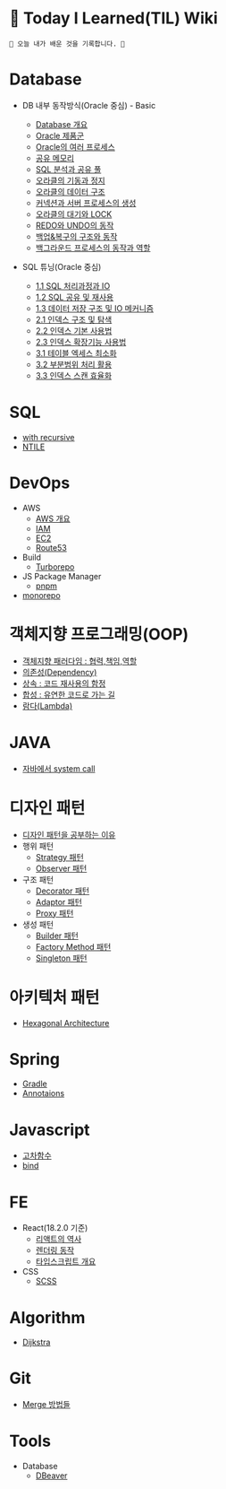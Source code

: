 # 📕 Today I Learned(TIL) Wiki

```
🌵 오늘 내가 배운 것을 기록합니다. 🌵
```


# Database
- DB 내부 동작방식(Oracle 중심) - Basic
    - [Database 개요](https://github.com/jeongye01/TIL/blob/main/Database/%EB%8D%B0%EC%9D%B4%ED%84%B0%EB%B2%A0%EC%9D%B4%EC%8A%A4%20%EA%B0%9C%EC%9A%94.md)
    - [Oracle 제품군](https://github.com/jeongye01/TIL/blob/main/Database/Oracle%20%EC%A0%9C%ED%92%88%EA%B5%B0.md)
    - [Oracle의 여러 프로세스](https://github.com/jeongye01/TIL/blob/main/Database/Oracle%EC%9D%98%20%EC%97%AC%EB%9F%AC%20%ED%94%84%EB%A1%9C%EC%84%B8%EC%8A%A4.md)
    - [공유 메모리](https://github.com/jeongye01/TIL/blob/main/Database/%EA%B3%B5%EC%9C%A0%EB%A9%94%EB%AA%A8%EB%A6%AC.md)
    - [SQL 분석과 공유 풀](https://github.com/jeongye01/TIL/blob/main/Database/SQL%20%EB%B6%84%EC%84%9D%EA%B3%BC%20%EA%B3%B5%EC%9C%A0%20%ED%92%80.md)
    - [오라클의 기동과 정지](https://github.com/jeongye01/TIL/blob/main/Database/%EC%98%A4%EB%9D%BC%ED%81%B4%EC%9D%98%20%EA%B8%B0%EB%8F%99%EA%B3%BC%20%EC%A0%95%EC%A7%80.md)
    - [오라클의 데이터 구조](https://github.com/jeongye01/TIL/blob/main/Database/%EC%98%A4%EB%9D%BC%ED%81%B4%EC%9D%98%20%EB%8D%B0%EC%9D%B4%ED%84%B0%20%EA%B5%AC%EC%A1%B0.md)
    - [커넥션과 서버 프로세스의 생성](https://github.com/jeongye01/TIL/blob/main/Database/%EC%BB%A4%EB%84%A5%EC%85%98%EA%B3%BC%20%EC%84%9C%EB%B2%84%20%ED%94%84%EB%A1%9C%EC%84%B8%EC%8A%A4%EC%9D%98%20%EC%83%9D%EC%84%B1.md)
    - [오라클의 대기와 LOCK](https://github.com/jeongye01/TIL/blob/main/Database/%EC%98%A4%EB%9D%BC%ED%81%B4%EC%9D%98%20%EB%8C%80%EA%B8%B0%EC%99%80%20LOCK.md)
    - [REDO와 UNDO의 동작](https://github.com/jeongye01/TIL/blob/main/Database/REDO%EC%99%80%20UNDO%EC%9D%98%20%EB%8F%99%EC%9E%91.md)
    - [백업&복구의 구조와 동작](https://github.com/jeongye01/TIL/blob/main/Database/%EB%B0%B1%EC%97%85%26%EB%B3%B5%EA%B5%AC%EC%9D%98%20%EA%B5%AC%EC%A1%B0%EC%99%80%20%EB%8F%99%EC%9E%91)
    - [백그라운드 프로세스의 동작과 역할](https://github.com/jeongye01/TIL/blob/main/Database/%EB%B0%B1%EA%B7%B8%EB%9D%BC%EC%9A%B4%EB%93%9C%20%ED%94%84%EB%A1%9C%EC%84%B8%EC%8A%A4%EC%9D%98%20%EB%8F%99%EC%9E%91%EA%B3%BC%20%EC%97%AD%ED%95%A0.md)

- SQL 튜닝(Oracle 중심)
  - [1.1 SQL 처리과정과 IO](https://github.com/jeongye01/TIL/blob/main/Database/SQL%20%EC%84%B1%EB%8A%A5%ED%8A%9C%EB%8B%9D/1.1%20SQL%20%EC%B2%98%EB%A6%AC%EA%B3%BC%EC%A0%95%EA%B3%BC%20IO.md)
  - [1.2 SQL 공유 및 재사용](https://github.com/jeongye01/TIL/blob/main/Database/SQL%20%EC%84%B1%EB%8A%A5%ED%8A%9C%EB%8B%9D/1.2%20SQL%20%EA%B3%B5%EC%9C%A0%20%EB%B0%8F%20%EC%9E%AC%EC%82%AC%EC%9A%A9.md)
  - [1.3 데이터 저장 구조 및 IO 메커니즘](https://github.com/jeongye01/TIL/blob/main/Database/SQL%20%EC%84%B1%EB%8A%A5%ED%8A%9C%EB%8B%9D/1.3%20%EB%8D%B0%EC%9D%B4%ED%84%B0%20%EC%A0%80%EC%9E%A5%20%EA%B5%AC%EC%A1%B0%20%EB%B0%8F%20IO%20%EB%A9%94%EC%BB%A4%EB%8B%88%EC%A6%98.md)
  - [2.1 인덱스 구조 및 탐색](https://github.com/jeongye01/TIL/blob/main/Database/SQL%20%EC%84%B1%EB%8A%A5%ED%8A%9C%EB%8B%9D/2.1%20%EC%9D%B8%EB%8D%B1%EC%8A%A4%20%EA%B5%AC%EC%A1%B0%20%EB%B0%8F%20%ED%83%90%EC%83%89.md)
  - [2.2 인덱스 기본 사용법](https://github.com/jeongye01/TIL/blob/main/Database/SQL%20%EC%84%B1%EB%8A%A5%ED%8A%9C%EB%8B%9D/2.2%20%EC%9D%B8%EB%8D%B1%EC%8A%A4%20%EA%B8%B0%EB%B3%B8%20%EC%82%AC%EC%9A%A9%EB%B2%95.md)
  - [2.3 인덱스 확장기능 사용법](https://github.com/jeongye01/TIL/blob/main/Database/SQL%20%EC%84%B1%EB%8A%A5%ED%8A%9C%EB%8B%9D/2.3%20%EC%9D%B8%EB%8D%B1%EC%8A%A4%20%ED%99%95%EC%9E%A5%EA%B8%B0%EB%8A%A5%20%EC%82%AC%EC%9A%A9%EB%B2%95.md)
  - [3.1 테이블 엑세스 최소화](https://github.com/jeongye01/TIL/blob/main/Database/SQL%20%EC%84%B1%EB%8A%A5%ED%8A%9C%EB%8B%9D/3.1%20%ED%85%8C%EC%9D%B4%EB%B8%94%20%EC%97%91%EC%84%B8%EC%8A%A4%20%EC%B5%9C%EC%86%8C%ED%99%94.md)
  - [3.2 부분범위 처리 활용](https://github.com/jeongye01/TIL/blob/main/Database/SQL%20%EC%84%B1%EB%8A%A5%ED%8A%9C%EB%8B%9D/3.2%20%EB%B6%80%EB%B6%84%EB%B2%94%EC%9C%84%20%EC%B2%98%EB%A6%AC%20%ED%99%9C%EC%9A%A9.md)
  - [3.3 인덱스 스캔 효율화](https://github.com/jeongye01/TIL/blob/main/Database/SQL%20%EC%84%B1%EB%8A%A5%ED%8A%9C%EB%8B%9D/3.3%20%EC%9D%B8%EB%8D%B1%EC%8A%A4%20%EC%8A%A4%EC%BA%94%20%ED%9A%A8%EC%9C%A8%ED%99%94.md)


# SQL
- [with recursive](https://github.com/jeongye01/TIL/blob/main/SQL/with%20recursive.md)
- [NTILE](https://github.com/jeongye01/TIL/blob/main/SQL/NTILE.md)



# DevOps
- AWS
     - [AWS 개요](https://github.com/jeongye01/TIL/blob/main/Infra/AWS/AWS%20%EA%B0%9C%EC%9A%94.md)
     - [IAM](https://github.com/jeongye01/TIL/blob/main/Infra/AWS/IAM.md)
     - [EC2](https://github.com/jeongye01/TIL/blob/main/Infra/AWS/EC2.md)
     - [Route53](https://github.com/jeongye01/TIL/blob/main/Infra/AWS/Route53.md)
- Build
  - [Turborepo](https://github.com/jeongye01/TIL/blob/main/Infra/Build/Turborepo.md)
- JS Package Manager
  - [pnpm](https://github.com/jeongye01/TIL/blob/main/Infra/JS%20Package%20Manager/pnpm.md)
- [monorepo](https://github.com/jeongye01/TIL/blob/main/Infra/monorepo.md)
  
# 객체지향 프로그래밍(OOP)
- [객체지향 패러다임 : 협력,책임,역할](https://github.com/jeongye01/TIL/blob/main/OOP/%EA%B0%9D%EC%B2%B4%EC%A7%80%ED%96%A5%20%ED%8C%A8%EB%9F%AC%EB%8B%A4%EC%9E%84%20%3A%20%ED%98%91%EB%A0%A5%2C%EC%B1%85%EC%9E%84%2C%EC%97%AD%ED%95%A0.md)
- [의존성(Dependency)](https://github.com/jeongye01/TIL/blob/main/OOP/%EC%9D%98%EC%A1%B4%EC%84%B1(Dependency).md)
- [상속 : 코드 재사용의 함정](https://github.com/jeongye01/TIL/blob/main/OOP/%EC%83%81%EC%86%8D%20:%20%EC%BD%94%EB%93%9C%20%EC%9E%AC%EC%82%AC%EC%9A%A9%EC%9D%98%20%ED%95%A8%EC%A0%95.md)
- [합성 : 유연한 코드로 가는 길](https://github.com/jeongye01/TIL/blob/main/OOP/%ED%95%A9%EC%84%B1%20%3A%20%EC%9C%A0%EC%97%B0%ED%95%9C%20%EC%BD%94%EB%93%9C%EB%A1%9C%20%EA%B0%80%EB%8A%94%20%EA%B8%B8.md)
- [람다(Lambda)](https://github.com/jeongye01/TIL/blob/main/OOP/%EB%9E%8C%EB%8B%A4(Lambda).md)



# JAVA
- [자바에서 system call](https://github.com/jeongye01/TIL/blob/main/JAVA/%EC%9E%90%EB%B0%94%EC%97%90%EC%84%9C%20system%20call.md)
  
# 디자인 패턴
- [디자인 패턴을 공부하는 이유](https://github.com/jeongye01/TIL/blob/main/%EB%94%94%EC%9E%90%EC%9D%B8%ED%8C%A8%ED%84%B4/%EB%94%94%EC%9E%90%EC%9D%B8%20%ED%8C%A8%ED%84%B4%EC%9D%84%20%EA%B3%B5%EB%B6%80%ED%95%98%EB%8A%94%20%EC%9D%B4%EC%9C%A0.md)
- 행위 패턴
   - [Strategy 패턴](https://github.com/jeongye01/TIL/blob/main/%EB%94%94%EC%9E%90%EC%9D%B8%ED%8C%A8%ED%84%B4/Strategy%20%ED%8C%A8%ED%84%B4.md)
   - [Observer 패턴](https://github.com/jeongye01/TIL/blob/main/%EB%94%94%EC%9E%90%EC%9D%B8%ED%8C%A8%ED%84%B4/Observer%20%ED%8C%A8%ED%84%B4.md)
- 구조 패턴
  - [Decorator 패턴](https://github.com/jeongye01/TIL/blob/main/%EB%94%94%EC%9E%90%EC%9D%B8%ED%8C%A8%ED%84%B4/Decorator%20%ED%8C%A8%ED%84%B4.md)
  - [Adaptor 패턴](https://github.com/jeongye01/TIL/blob/main/%EB%94%94%EC%9E%90%EC%9D%B8%ED%8C%A8%ED%84%B4/Adaptor%20%ED%8C%A8%ED%84%B4.md)
  - [Proxy 패턴](https://github.com/jeongye01/TIL/blob/main/%EB%94%94%EC%9E%90%EC%9D%B8%ED%8C%A8%ED%84%B4/Proxy%20%ED%8C%A8%ED%84%B4.md)
- 생성 패턴
  - [Builder 패턴](https://github.com/jeongye01/TIL/blob/main/%EB%94%94%EC%9E%90%EC%9D%B8%ED%8C%A8%ED%84%B4/Builder%20%ED%8C%A8%ED%84%B4.md)
  - [Factory Method 패턴](https://github.com/jeongye01/TIL/blob/main/%EB%94%94%EC%9E%90%EC%9D%B8%ED%8C%A8%ED%84%B4/Factory%20Method%20%ED%8C%A8%ED%84%B4.md)
  - [Singleton 패턴](https://github.com/jeongye01/TIL/blob/main/%EB%94%94%EC%9E%90%EC%9D%B8%ED%8C%A8%ED%84%B4/Singleton%20%ED%8C%A8%ED%84%B4.md)

# 아키텍처 패턴
- [Hexagonal Architecture](https://github.com/jeongye01/TIL/blob/main/Architecture%20Pattern/Hexagonal%20Architecture.md)


# Spring
- [Gradle](https://github.com/jeongye01/TIL/blob/main/Spring/Gradle.md)
- [Annotaions](https://github.com/jeongye01/TIL/blob/main/Spring/Annotaions.md)

# Javascript
- [고차함수](https://github.com/jeongye01/TIL/blob/main/Javascript/%EA%B3%A0%EC%B0%A8%ED%95%A8%EC%88%98.md)
- [bind](https://github.com/jeongye01/TIL/blob/main/Javascript/bind%20%EB%A9%94%EC%84%9C%EB%93%9C.md)

# FE
- React(18.2.0 기준)
  - [리액트의 역사](https://github.com/jeongye01/TIL/blob/main/FE/React/%EC%99%9C%20%EB%A6%AC%EC%95%A1%ED%8A%B8%EC%9D%B8%EA%B0%80%3F%20%EB%A6%AC%EC%95%A1%ED%8A%B8%EC%9D%98%20%EC%97%AD%EC%82%AC.md)
  - [렌더링 동작](https://github.com/jeongye01/TIL/blob/main/FE/React/%EB%A0%8C%EB%8D%94%EB%A7%81%EC%9D%80%20%EC%96%B4%EB%96%BB%EA%B2%8C%20%EC%9D%BC%EC%96%B4%EB%82%98%EB%8A%94%EA%B0%80%3F.md)
  - [타입스크립트 개요](https://github.com/jeongye01/TIL/blob/main/FE/React/%ED%83%80%EC%9E%85%EC%8A%A4%ED%81%AC%EB%A6%BD%ED%8A%B8%20%EA%B0%9C%EC%9A%94.md)
- CSS
  - [SCSS](https://github.com/jeongye01/TIL/tree/main/FE/CSS)

# Algorithm
- [Dijkstra](https://github.com/jeongye01/TIL/blob/main/Algorithm/Dijkstra.md)

# Git
- [Merge 방법들](https://github.com/jeongye01/TIL/blob/main/Git/merge.md)

# Tools
- Database
  - [DBeaver](https://github.com/jeongye01/TIL/blob/main/tools/DBeaver.md)
